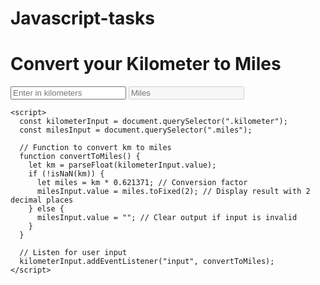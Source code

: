 # Javascript-tasks
 
 <body>
    <div class="wrapper">
      <h1>Convert your Kilometer to Miles</h1>
      <div class="inputs">
        <input
          type="number"
          placeholder="Enter in kilometers"
          class="kilometer"
        />
        <input type="text" disabled class="miles" placeholder="Miles" />
      </div>
    </div>

    <script>
      const kilometerInput = document.querySelector(".kilometer");
      const milesInput = document.querySelector(".miles");

      // Function to convert km to miles
      function convertToMiles() {
        let km = parseFloat(kilometerInput.value);
        if (!isNaN(km)) {
          let miles = km * 0.621371; // Conversion factor
          milesInput.value = miles.toFixed(2); // Display result with 2 decimal places
        } else {
          milesInput.value = ""; // Clear output if input is invalid
        }
      }

      // Listen for user input
      kilometerInput.addEventListener("input", convertToMiles);
    </script>
</body>

